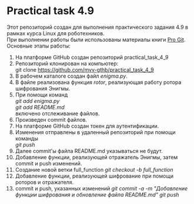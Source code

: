 # Practical task 4.9
Этот репозиторий создан для выполнения практического задания 4.9 в рамках курса Linux для роботехников.  
При выполнении работы были использованы материалы книги [Pro Git](https://git-scm.com/book/ru/v2).  
Основные этапы работы:  
1. На платформе GitHub создан репозиторий practical_task_4_9
2. Репозиторий клонирован на компьютер:  
 git clone https://github.com/mvv-gthb/practical_task_4_9
3. В рабочем каталоге создан файл _enigma.py_.
4. В файле реализована функция _rotor_, реализующая работу ротора шифрования Энигмы.
5. При помощи команд  
 _git add enigma.py_  
 _git add README.md_  
 включено отслеживание файлов.
6. Произведен commit файлов.
7. На платформе GitHub создан токен для аутентификации.
8. Изменения отправлены в удаленный репозиторий при помощи команды  
 _git push_
9. Далее commit'ы файла README.md указываться не будут.
10. Добавление функции, реализующей отражатель Энигмы, затем commit и push изменений.
11. Создание новой ветки full_function
 _git checkout -b full_function_
12. Добавление функции, реализующей шифрование при помощи роторов и отражателя.
13. commit и push, указанных изменений
 _git commit -a -m "Добавление функции шифрования и обновление файла README.md"_
 _git push_
